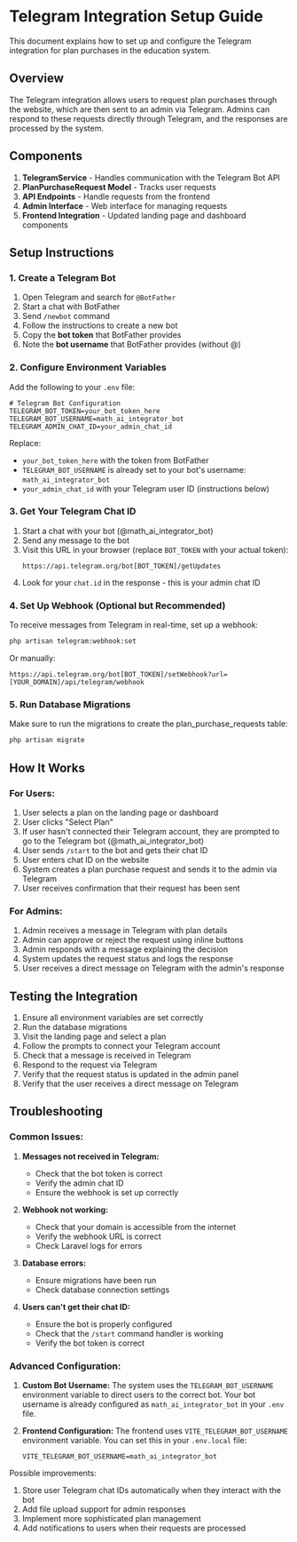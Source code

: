 # Telegram Integration Setup Guide

This document explains how to set up and configure the Telegram integration for plan purchases in the education system.

## Overview

The Telegram integration allows users to request plan purchases through the website, which are then sent to an admin via Telegram. Admins can respond to these requests directly through Telegram, and the responses are processed by the system.

## Components

1. **TelegramService** - Handles communication with the Telegram Bot API
2. **PlanPurchaseRequest Model** - Tracks user requests
3. **API Endpoints** - Handle requests from the frontend
4. **Admin Interface** - Web interface for managing requests
5. **Frontend Integration** - Updated landing page and dashboard components

## Setup Instructions

### 1. Create a Telegram Bot

1. Open Telegram and search for `@BotFather`
2. Start a chat with BotFather
3. Send `/newbot` command
4. Follow the instructions to create a new bot
5. Copy the **bot token** that BotFather provides
6. Note the **bot username** that BotFather provides (without @)

### 2. Configure Environment Variables

Add the following to your `.env` file:

```env
# Telegram Bot Configuration
TELEGRAM_BOT_TOKEN=your_bot_token_here
TELEGRAM_BOT_USERNAME=math_ai_integrator_bot
TELEGRAM_ADMIN_CHAT_ID=your_admin_chat_id
```

Replace:
- `your_bot_token_here` with the token from BotFather
- `TELEGRAM_BOT_USERNAME` is already set to your bot's username: `math_ai_integrator_bot`
- `your_admin_chat_id` with your Telegram user ID (instructions below)

### 3. Get Your Telegram Chat ID

1. Start a chat with your bot (@math_ai_integrator_bot)
2. Send any message to the bot
3. Visit this URL in your browser (replace `BOT_TOKEN` with your actual token):
   ```
   https://api.telegram.org/bot[BOT_TOKEN]/getUpdates
   ```
4. Look for your `chat.id` in the response - this is your admin chat ID

### 4. Set Up Webhook (Optional but Recommended)

To receive messages from Telegram in real-time, set up a webhook:

```bash
php artisan telegram:webhook:set
```

Or manually:
```
https://api.telegram.org/bot[BOT_TOKEN]/setWebhook?url=[YOUR_DOMAIN]/api/telegram/webhook
```

### 5. Run Database Migrations

Make sure to run the migrations to create the plan_purchase_requests table:

```bash
php artisan migrate
```

## How It Works

### For Users:
1. User selects a plan on the landing page or dashboard
2. User clicks "Select Plan" 
3. If user hasn't connected their Telegram account, they are prompted to go to the Telegram bot (@math_ai_integrator_bot)
4. User sends `/start` to the bot and gets their chat ID
5. User enters chat ID on the website
6. System creates a plan purchase request and sends it to the admin via Telegram
7. User receives confirmation that their request has been sent

### For Admins:
1. Admin receives a message in Telegram with plan details
2. Admin can approve or reject the request using inline buttons
3. Admin responds with a message explaining the decision
4. System updates the request status and logs the response
5. User receives a direct message on Telegram with the admin's response

## Testing the Integration

1. Ensure all environment variables are set correctly
2. Run the database migrations
3. Visit the landing page and select a plan
4. Follow the prompts to connect your Telegram account
5. Check that a message is received in Telegram
6. Respond to the request via Telegram
7. Verify that the request status is updated in the admin panel
8. Verify that the user receives a direct message on Telegram

## Troubleshooting

### Common Issues:

1. **Messages not received in Telegram:**
   - Check that the bot token is correct
   - Verify the admin chat ID
   - Ensure the webhook is set up correctly

2. **Webhook not working:**
   - Check that your domain is accessible from the internet
   - Verify the webhook URL is correct
   - Check Laravel logs for errors

3. **Database errors:**
   - Ensure migrations have been run
   - Check database connection settings

4. **Users can't get their chat ID:**
   - Ensure the bot is properly configured
   - Check that the `/start` command handler is working
   - Verify the bot token is correct

### Advanced Configuration:

1. **Custom Bot Username:**
   The system uses the `TELEGRAM_BOT_USERNAME` environment variable to direct users to the correct bot.
   Your bot username is already configured as `math_ai_integrator_bot` in your `.env` file.

2. **Frontend Configuration:**
   The frontend uses `VITE_TELEGRAM_BOT_USERNAME` environment variable. 
   You can set this in your `.env.local` file:
   ```
   VITE_TELEGRAM_BOT_USERNAME=math_ai_integrator_bot
   ```

Possible improvements:
1. Store user Telegram chat IDs automatically when they interact with the bot
2. Add file upload support for admin responses
3. Implement more sophisticated plan management
4. Add notifications to users when their requests are processed